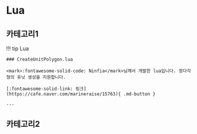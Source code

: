 # Lua

## 카테고리1

!!! tip Lua

    ### CreateUnitPolygon.lua

    <mark>:fontawesome-solid-code: Ninfia</mark>님께서 개발한 lua입니다. 정다각형의 유닛 생성을 지원합니다.
    
    [:fontawesome-solid-link: 링크](https://cafe.naver.com/marineraise/15763){ .md-button }
    
    ---

## 카테고리2
